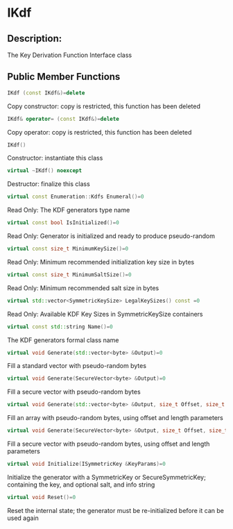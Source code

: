 # IKdf

## Description:
The Key Derivation Function Interface class
       
## Public Member Functions

```cpp 
IKdf (const IKdf&)=delete
```
Copy constructor: copy is restricted, this function has been deleted

```cpp 
IKdf& operator= (const IKdf&)=delete
```
Copy operator: copy is restricted, this function has been deleted
 
```cpp 
IKdf()
```
Constructor: instantiate this class

```cpp 
virtual ~IKdf() noexcept
```
Destructor: finalize this class

```cpp 
virtual const Enumeration::Kdfs Enumeral()=0
```
Read Only: The KDF generators type name

```cpp 
virtual const bool IsInitialized()=0
```
Read Only: Generator is initialized and ready to produce pseudo-random

```cpp 
virtual const size_t MinimumKeySize()=0
```
Read Only: Minimum recommended initialization key size in bytes

```cpp 
virtual const size_t MinimumSaltSize()=0
```
Read Only: Minimum recommended salt size in bytes

```cpp 
virtual std::vector<SymmetricKeySize> LegalKeySizes() const =0
```
Read Only: Available KDF Key Sizes in SymmetricKeySize containers

```cpp 
virtual const std::string Name()=0
```
The KDF generators formal class name

```cpp 
virtual void Generate(std::vector<byte> &Output)=0
```
Fill a standard vector with pseudo-random bytes

```cpp 
virtual void Generate(SecureVector<byte> &Output)=0
```
Fill a secure vector with pseudo-random bytes

```cpp 
virtual void Generate(std::vector<byte> &Output, size_t Offset, size_t Length)=0
```
Fill an array with pseudo-random bytes, using offset and length parameters

```cpp 
virtual void Generate(SecureVector<byte> &Output, size_t Offset, size_t Length)=0
```
Fill a secure vector with pseudo-random bytes, using offset and length parameters

```cpp 
virtual void Initialize(ISymmetricKey &KeyParams)=0
```
Initialize the generator with a SymmetricKey or SecureSymmetricKey; containing the key, and optional salt, and info string

```cpp 
virtual void Reset()=0
```
Reset the internal state; the generator must be re-initialized before it can be used again

   
